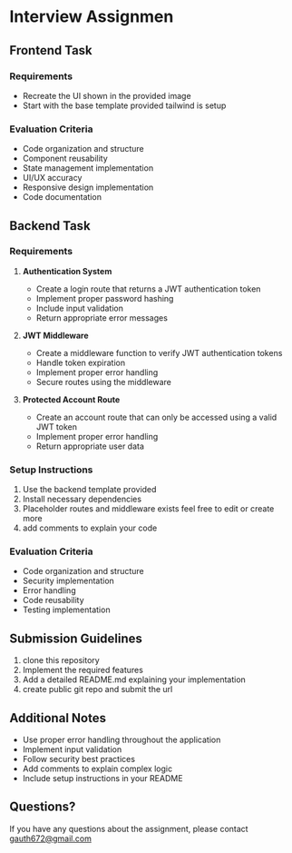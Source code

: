 # Interview Assignmen
## Frontend Task

### Requirements
- Recreate the UI shown in the provided image
- Start with the base template provided tailwind is setup

### Evaluation Criteria
- Code organization and structure
- Component reusability
- State management implementation
- UI/UX accuracy
- Responsive design implementation
- Code documentation

## Backend Task

### Requirements
1. **Authentication System**
   - Create a login route that returns a JWT authentication token
   - Implement proper password hashing
   - Include input validation
   - Return appropriate error messages

2. **JWT Middleware**
   - Create a middleware function to verify JWT authentication tokens
   - Handle token expiration
   - Implement proper error handling
   - Secure routes using the middleware

3. **Protected Account Route**
   - Create an account route that can only be accessed using a valid JWT token
   - Implement proper error handling
   - Return appropriate user data

### Setup Instructions
1. Use the backend template provided
2. Install necessary dependencies
3. Placeholder routes and middleware exists feel free to edit or create more
4. add comments to explain your code

### Evaluation Criteria
- Code organization and structure
- Security implementation
- Error handling
- Code reusability
- Testing implementation

## Submission Guidelines

1. clone this repository
3. Implement the required features
4. Add a detailed README.md explaining your implementation
5. create public git repo and submit the url 

## Additional Notes

- Use proper error handling throughout the application
- Implement input validation
- Follow security best practices
- Add comments to explain complex logic
- Include setup instructions in your README

## Questions?

If you have any questions about the assignment, please contact gauth672@gmail.com 
